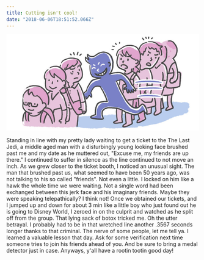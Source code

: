 ```yaml
---
title: Cutting isn't cool!
date: "2018-06-06T18:51:52.066Z"
---
```


![cutting](cutting.jpg)

Standing in line with my pretty lady waiting to get a ticket to the The Last Jedi, a middle aged man with a disturbingly young looking face brushed past me and my date as he muttered out, "Excuse me, my friends are up there." I continued to suffer in silence as the line continued to not move an inch. As we grew closer to the ticket booth, I noticed an unusual sight. The man that brushed past us, what seemed to have been 50 years ago, was not talking to his so called "friends". Not even a little. I locked on him like a hawk the whole time we were waiting. Not a single word had been exchanged between this jerk face and his imaginary friends. Maybe they were speaking telepathically? I think not! Once we obtained our tickets, and I jumped up and down for about 3 min like a little boy who just found out he is going to Disney World, I zeroed in on the culprit and watched as he split off from the group. That lying sack of botox tricked me. Oh the utter betrayal. I probably had to be in that wretched line another .3567 seconds longer thanks to that criminal. The nerve of some people, let me tell ya. I learned a valuable lesson that day. Ask for some verification next time someone tries to join his friends ahead of you. And be sure to bring a medal detector just in case. Anyways, y'all have a rootin tootin good day!